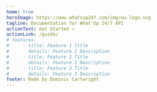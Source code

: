 ```yaml
---
home: true
heroImage: https://www.whatsup247.com/img/wu-logo.svg
tagline: Documentation for What'Up 24/7 API
actionText: Get Started →
actionLink: /guide/
# features:
#     - title: Feature 1 Title
#       details: Feature 1 Description
#     - title: Feature 2 Title
#       details: Feature 2 Description
#     - title: Feature 3 Title
#       details: Feature 3 Description
footer: Made by Dominic Cartwright
---
```

